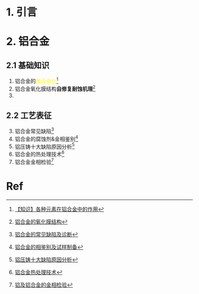 # 1. 引言 


# 2. 铝合金 
## 2.1 基础知识 
1. 铝合金的<font color="#ffff00">微合金化</font>[^1]
2. 铝合金氧化膜结构**自修复耐蚀机理**[^2]
3. 

## 2.2 工艺表征
3. 铝合金常见缺陷[^3]
4. 铝合金的腐蚀剂&金相鉴别[^4]
5. 铝压铸十大缺陷原因分析[^7]
6. 铝合金的热处理技术[^5]
7. 铝合金金相检验[^6]



# Ref 
[^1]: [【知识】各种元素在铝合金中的作用](https://mp.weixin.qq.com/s/YeAWeMjwsMTMTo2biJxWag)
[^2]: [铝合金的氧化膜结构](https://mp.weixin.qq.com/s/RB1QtI7MZ237rHIC3a47Hg)
[^3]: [铝合金的常见缺陷及诊断](https://mp.weixin.qq.com/s/w_Gn9lFFi5i4h6hEp_NHmw)
[^4]: [铝合金的相鉴别及试样制备](https://mp.weixin.qq.com/s/oR1Sl18MFbMofiBz9H5gdw)
[^5]: [铝合金热处理技术](https://mp.weixin.qq.com/s/X0VLsqcL75uxBtKSehxs2A)

[^6]: [铝及铝合金的金相检验](https://mp.weixin.qq.com/s/EaeZyDVHES07TwqipWtOCg)

[^7]: [铝压铸十大缺陷原因分析](https://mp.weixin.qq.com/s/oi8z4qy5oerH5rQ74TDtFw)
